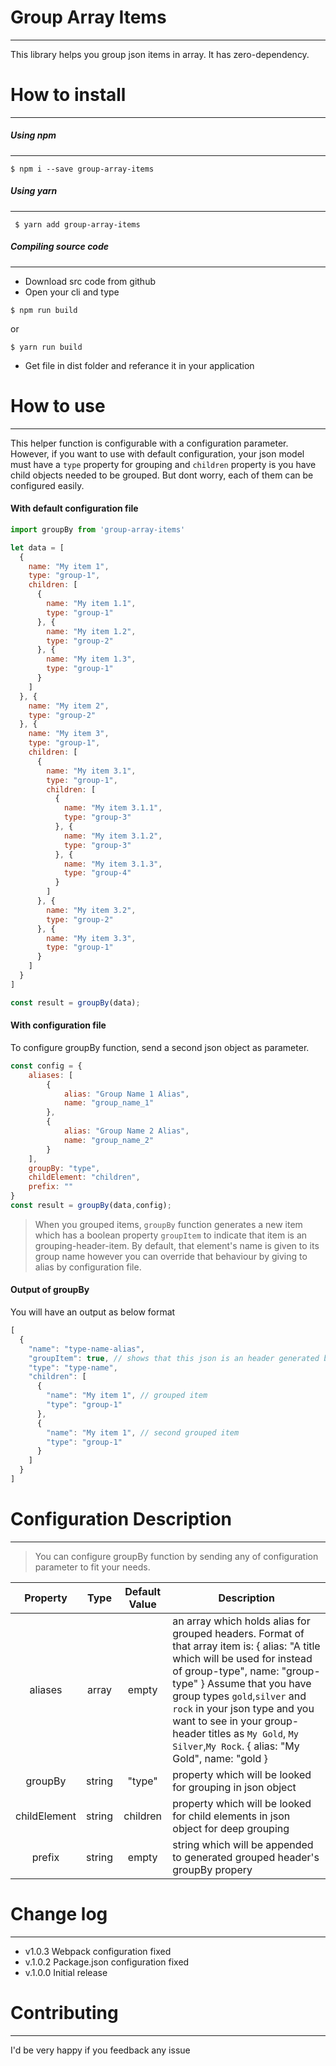 # Group Array Items
----
This library helps you group json items in array. It has zero-dependency.

# How to install
----
##### Using npm
---
```
$ npm i --save group-array-items
```

##### Using yarn
---
```
 $ yarn add group-array-items
```

##### Compiling source code
---
- Download src code from github
- Open your cli and type
```
$ npm run build
```
or 
```
$ yarn run build
```
- Get file in dist folder and referance it in your application
# How to use
----
This helper function is configurable with a configuration parameter. However, if you want to use with default configuration, your json model must have a `type` property for grouping and `children` property is you have child objects needed to be grouped. But dont worry, each of them can be configured easily.
#### With default configuration file
```javascript
import groupBy from 'group-array-items'

let data = [
  {
    name: "My item 1",
    type: "group-1",
    children: [
      {
        name: "My item 1.1",
        type: "group-1"
      }, {
        name: "My item 1.2",
        type: "group-2"
      }, {
        name: "My item 1.3",
        type: "group-1"
      }
    ]
  }, {
    name: "My item 2",
    type: "group-2"
  }, {
    name: "My item 3",
    type: "group-1",
    children: [
      {
        name: "My item 3.1",
        type: "group-1",
        children: [
          {
            name: "My item 3.1.1",
            type: "group-3"
          }, {
            name: "My item 3.1.2",
            type: "group-3"
          }, {
            name: "My item 3.1.3",
            type: "group-4"
          }
        ]
      }, {
        name: "My item 3.2",
        type: "group-2"
      }, {
        name: "My item 3.3",
        type: "group-1"
      }
    ]
  }
]

const result = groupBy(data);
```
#### With configuration file
To configure groupBy function, send a second json object as parameter.
```javascript
const config = {
    aliases: [
        {
            alias: "Group Name 1 Alias",
            name: "group_name_1"
        },
        {
            alias: "Group Name 2 Alias",
            name: "group_name_2"
        }
    ],
    groupBy: "type",
    childElement: "children",
    prefix: ""
}
const result = groupBy(data,config);
```
> When you grouped items, `groupBy` function generates a new item which has a boolean property `groupItem` to indicate that item is an grouping-header-item. By default, that element's name is given to its group name however you can override that behaviour by giving to alias by configuration file.
#### Output of groupBy
You will have an output as below format
```javascript
[
  {
    "name": "type-name-alias",
    "groupItem": true, // shows that this json is an header generated by groupBy function
    "type": "type-name",
    "children": [
      {
        "name": "My item 1", // grouped item
        "type": "group-1"
      },
      {
        "name": "My item 1", // second grouped item
        "type": "group-1"
      }
    ]
  }
]
```
# Configuration Description
----
> You can configure groupBy function by sending any of configuration parameter to fit your needs.

|   Property   	|  Type  	| Default Value 	| Description                                                                                                                                                                                                                                                                                                                                                                       	|
|:------------:	|:------:	|:-------------:	|-----------------------------------------------------------------------------------------------------------------------------------------------------------------------------------------------------------------------------------------------------------------------------------------------------------------------------------------------------------------------------------	|
| aliases      	|  array 	|     empty     	| an array which holds alias for grouped headers. Format of that array item is:  {   alias: "A title which will be used for instead of group-type",   name: "group-type" } Assume that you have group types `gold`,`silver` and `rock` in your json type and you want to see in your group-header titles as `My Gold`, `My Silver`,`My Rock`. {   alias: "My Gold",   name: "gold } 	|
| groupBy      	| string 	|     "type"    	| property which will be looked for grouping in json object                                                                                                                                                                                                                                                                                                                         	|
| childElement 	| string 	|    children   	| property which will be looked for child elements in json object for deep grouping                                                                                                                                                                                                                                                                                                 	|
| prefix       	| string 	|     empty     	| string which will be appended to generated grouped header's groupBy propery                                                                                                                                                                                                                                                                                                       	|

# Change log
----
 - v1.0.3
 Webpack configuration fixed
 - v.1.0.2
  Package.json configuration fixed
- v.1.0.0
Initial release
# Contributing
----
I'd be very happy if you feedback any issue